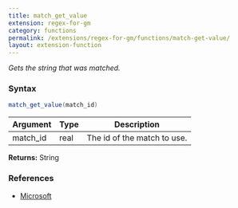 ```yaml
---
title: match_get_value
extension: regex-for-gm
category: functions
permalink: /extensions/regex-for-gm/functions/match-get-value/
layout: extension-function
---
```


_Gets the string that was matched._

### Syntax ###
```cs
match_get_value(match_id)
```

| Argument | Type | Description |
| --- | --- | --- |
| match_id | real | The id of the match to use. |

**Returns:** String

### References ###

* [Microsoft](https://docs.microsoft.com/en-us/dotnet/api/system.text.regularexpressions.capture.value?view=netframework-4.7#System_Text_RegularExpressions_Capture_Value)

